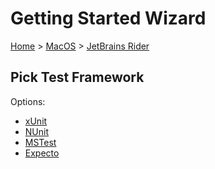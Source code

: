 <!--
GENERATED FILE - DO NOT EDIT
This file was generated by [MarkdownSnippets](https://github.com/SimonCropp/MarkdownSnippets).
Source File: /docs/mdsource/wiz/MacOS_Rider.source.md
To change this file edit the source file and then run MarkdownSnippets.
-->

# Getting Started Wizard

[Home](/docs/wiz/readme.md) > [MacOS](MacOS.md) > [JetBrains Rider](MacOS_Rider.md)

## Pick Test Framework

Options:
 * [xUnit](result_MacOS_Rider_xUnit.md)
 * [NUnit](result_MacOS_Rider_NUnit.md)
 * [MSTest](result_MacOS_Rider_MSTest.md)
 * [Expecto](result_MacOS_Rider_Expecto.md)

